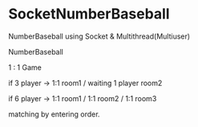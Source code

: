 SocketNumberBaseball
====================

NumberBaseball using Socket &amp; Multithread(Multiuser)

NumberBaseball

1 : 1 Game

if 3 player -> 1:1 room1 / waiting 1 player room2

if 6 player -> 1:1 room1 / 1:1 room2 / 1:1 room3

matching by entering order.
